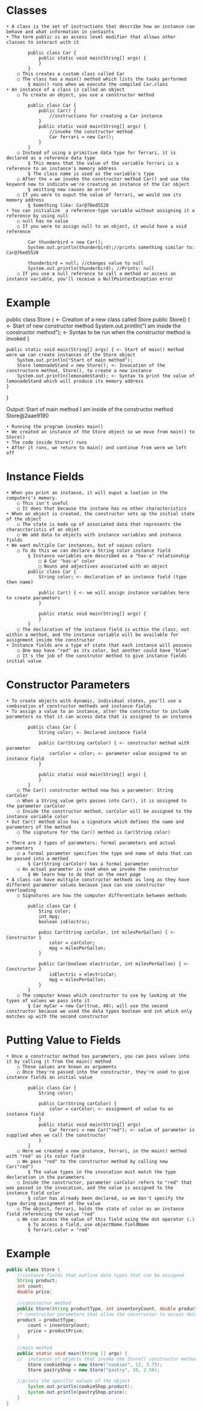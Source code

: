 # Classes

	• A class is the set of instructions that describe how an instance can behave and what information in containts
	• The term public is an access level modifier that allows other classes to interact with it

			public class Car {
				public static void main(String[] args) {
				}
			}
		○ This creates a custom class called Car
		○ The class has a main() method which lists the tasks performed
			§ main() runs when we execute the compiled Car.class
	• An instance of a class is called an object
		○ To create an object, you use a constructor method
			
			public class Car {
				public Car() {
					//instructions for creating a Car instance
				}
				public static void main(String[] args) {
					//invoke the constructor method
					Car ferrari = new Car();
				}
			}
		○ Instead of using a primitive data type for ferrari, it is declared as a reference data type
			§ This means that the value of the variable ferrari is a reference to an instance's memory address
			§ The class name is used as the variable's type
		○ After the = we invoke the constructor method Car() and use the keyword new to indicate we're creating an instance of the Car object
			§ omitting new causes an error
		○ If you were to ouput the value of ferrari, we would see its memory address
			§ Something like: Car@76ed5528
	• You can initialize  a reference-type variable without assigning it a reference by using null
		○ null has no value
		○ If you were to assign null to an object, it would have a void reference
			
			Car thunderbird = new Car();
			System.out.println(thunderbird);//prints something similar to: Car@76ed5528
			
			thunderbird = null; //changes value to null
			System.out.println(thunderbird); //Prints: null
		○ If you use a null reference to call a method or access an instance variable, you'll receive a NullPointerException error

# Example

public class Store { <- Creation of a new class called Store
	public Store() { <- Start of new constructor method
		System.out.println("I am inside the constructor method"); <- Syntax to be run when the constructor method is invoked
	}
	
	public static void main(String[] args) { <- Start of main() method were we can create instances of the Store object
		System.out.println("Start of main method");
		Store lemonadeStand = new Store(); <- Invocation of the constructore method, Store(), to create a new instance
		System.out.println(lemonadeStand); <- Syntax to print the value of lemonadeStand which will produce its memory address
	}
}

Output:
	Start of main method
	I am inside of the constructor method
	Store@2aae9190
	
	• Running the program invokes main()
	• We created an instance of the Store object so we move from main() to Store()
	• The code inside Store() runs
	• After it runs, we return to main() and continue from were we left off

# Instance Fields

	• When you print an instance, it will ouput a loation in the computers's memory.
		○ This isn't useful
		○ It does that because the instane has no other characteristics
	• When an object is created, the constructor sets up the initial state of the object
		○ The state is made up of associated data that represents the characcteristis of an objet
		○ We add data to objects with instance variables and instance fields
	• We want multiple Car instances, but of vaious colors
		○ To do this we can declare a String color instance field
			§ Instance variables are described as a "has-a" relationship
				□ A Car "has-a" color
				□ Nouns and adjectives associated with an object
			public class Car { 
				String color; <- declaration of an instance field (type then name)
				
				public Car() { <- we will assign instance variables here to create parameters
				}
				
				public static void main(String[] args) {
				}
			}
		○ The declaration of the instance field is within the class, not within a method, and the instance variable will be available for assignment inside the constructor
	• Instance fields are a type of state that each instance will possess
		○ One may have "red" as its color, but another could have "blue"
		○ It's the job of the construtor method to give instance fields initial value

# Constructor Parameters

	• To create objects with dynamic, individual states, you'll use a combination of constructor methods and instance fields
	• To assign a value to an instance, alter the constructor to include parameters so that it can access data that is assigned to an instance
			
			public class Car {
				String color; <- Declared instance field
				
				public Car(String carColor) { <- constructor method with parameter
					carColor = color; <- parameter value assigned to an instance field
				}
				
				public static void main(String[] args) {
				}
			}
		○ The Car() constructor method now has a parameter: String carColor
		○ When a String value gets passes into Car(), it is assigned to the parameter carColor
		○ Inside the constructor method, carColor will be assigned to the instance variable color
	• Out Car() method also has a signature which defines the name and parameters of the method
		○ The signature for the Car() method is Car(String color)

	• There are 2 types of parameters: formal parameters and actual parameters
		○ a formal parameter specifies the type and name of data that can be passed into a method
			§ Car(String carColor) has a formal parameter
		○ An actual parameter is used when we invoke the constructor
			§ We learn how to do that on the next page
	• A class can have multiple constructor methods as long as they have different parameter values because java can use constructor overloading
		○ Signatures are how the computer differentiate between methods
			
			public class Car {
				Sting color;
				int mpg;
				boolean isElectric;
				
				pubic Car(String carColor, int milesPerGallon) { <- Constructor 1
					color = carColor;
					mpg = milesPerGallon;
				}
				
				public Car(boolean electricCar, int milesPerGallon) { <- Constructor 2
					isElectric = electricCar;
					mpg = milesPerGallon;
				}
			}
		○ The computer knows which constructor to use by looking at the types of values we pass into it
			§ Car myCar = new Car(true, 40); will use the second constructor because we used the data types boolean and int which only matches up with the second constructor

# Putting Value to Fields

	• Once a constructor method has parameters, you can pass values into it by calling it from the main() method
		○ These values are known as arguments
		○ Once they're passed into the constructor, they're used to give instance fields an initial value
			
			public class Car {
				String color;
				
				public Car(String carColor) {
					color = carColor; <- assignment of value to an instance field
				}
				public static void main(String[] args)
					Car ferrari = new Car("red"); <- value of parameter is supplied when we call the constructor
				}
			}
		○ Here we created a new instance, ferrari, in the main() method with "red" as its color field
		○ We pass "red" to the constructor method by calling new Car("red")
			§ The value types in the invocation must match the type declaration in the parameters
		○ Inside the constructor, parameter carColor refers to "red" that was passed in the invocation, and the value is assigned to the instance field color
			§ color has already been declared, so we don't specify the type during assignment of the value
		○ The object, ferrari, holds the state of color as an instance field referencing the value "red"
		○ We can access the value of this field using the dot operator (.)
			§ To access a field, use objectName.fieldName
			§ ferrari.color = "red"

# Example

```java
public class Store {
	//instance fields that outline data types that can be assigned
	String product;
	int count;
	double price;
	
	//constructor method
	public Store(String productType, int inventoryCount, double productPrice) {
    /* constructor parameters that allow the constructor to access data that is assigned to an instance */
    product = productType;
		count = inventoryCount;
		price = productPrice;         
	}
	
	//main method
	public static void main(String [] args) {
    //  instances of objects that invoke the Store() constructor method
		Store cookieShop = new Store("cookies", 12, 3.75);   
		Store pastryShop = new Store("pastry", 30, 2.50);              

    //prints the specific values of the object
		System.out.println(cookieShop.product);        
		System.out.println(pastryShop.price);
	}
}
```
